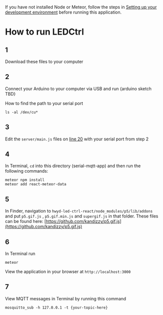 If you have not installed Node or Meteor, follow the steps in [Setting up your development environment](https://github.com/areaofeffect/hello-world/blob/master/week8/README.md#setting-up-your-development-environment) before running this application.

# How to run LEDCtrl
## 1 
Download these files to your computer

## 2

Connect your Arduino to your computer via USB and run {arduino sketch TBD}

How to find the path to your serial port

	ls -al /dev/cu*


## 3
Edit the `server/main.js` files on [line 20](https://github.com/areaofeffect/hwyd-led-ctrl-react/blob/master/server/main.js#L20) with your serial port from step 2

## 4
In Terminal, `cd` into this directory (serial-mqtt-app) and then run the following commands:

	meteor npm install 
	meteor add react-meteor-data
	
## 5

In Finder, navigation to `hwyd-led-ctrl-react/node_modules/p5/lib/addons` and put `p5.gif.js` , `p5.gif.min.js` and `supergif.js` in that folder. These files can be found here: [https://github.com/kandizzy/p5.gif.js](https://github.com/kandizzy/p5.gif.js)
	
## 6
In Terminal run

	meteor
View the application in your browser at `http://localhost:3000`

## 7
View MQTT messages in Terminal by running this command

	mosquitto_sub -h 127.0.0.1 -t {your-topic-here}
	



